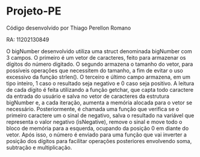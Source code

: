 ﻿# Projeto-PE
<p>Código desenvolvido por Thiago Perellon Romano</p>
<p>RA: 11202130849</p>
    O bigNumber desenvolvido utiliza uma struct denominada bigNumber com 3 campos. O primeiro é um vetor de caracteres, feito para armazenar os dígitos do número digitado. O segundo armazena o tamanho do vetor, para possíveis operações que necessitem do tamanho, a fim de evitar o uso excessivo da função strlen(). O terceiro e último campo armazena, em um tipo inteiro, 1 caso o resultado seja negativo e 0 caso seja positivo. 
    A leitura de cada dígito é feita utilizando a função getchar, que capta todo caractere da entrada do usuário e salva no vetor de caracteres da estrutura bigNumber e, a cada iteração, aumenta a memória alocada para o vetor se necessário. Posteriormente, é chamada uma função que verifica se o primeiro caractere um o sinal de negativo, salva o resultado na variável que representa o valor negativo (isNegative), remove o sinal e move todo o bloco de memória para a esquerda, ocupando da posição 0 em diante do vetor. Após isso, o número é enviado para uma função que vai inverter a posição dos dígitos para facilitar operações posteriores envolvendo soma, subtração e multiplicação.

